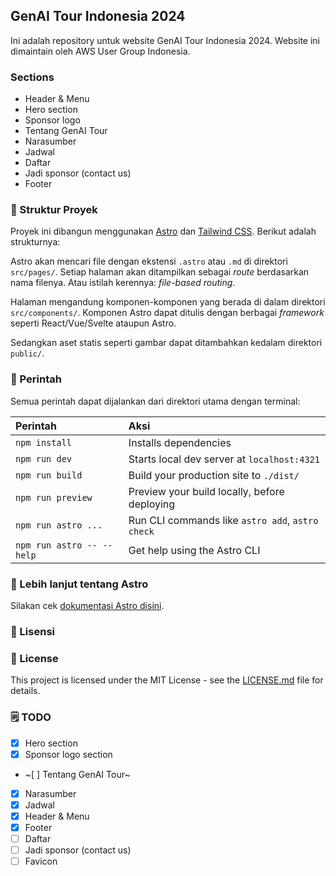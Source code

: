 ## GenAI Tour Indonesia 2024

Ini adalah repository untuk website GenAI Tour Indonesia 2024. Website ini dimaintain oleh AWS User Group Indonesia.


### Sections

- Header & Menu
- Hero section
- Sponsor logo
- Tentang GenAI Tour
- Narasumber
- Jadwal
- Daftar
- Jadi sponsor (contact us)
- Footer

### 🚀 Struktur Proyek

Proyek ini dibangun menggunakan [Astro](https://astro.build) dan [Tailwind CSS](https://tailwindcss.com). Berikut adalah strukturnya:

Astro akan mencari file dengan ekstensi `.astro` atau `.md` di direktori `src/pages/`. Setiap halaman akan ditampilkan sebagai _route_ berdasarkan nama filenya. Atau istilah kerennya: _file-based routing_.

Halaman mengandung komponen-komponen yang berada di dalam direktori `src/components/`. Komponen Astro dapat ditulis dengan berbagai _framework_ seperti React/Vue/Svelte ataupun Astro.

Sedangkan aset statis seperti gambar dapat ditambahkan kedalam direktori `public/`.

### 🧞 Perintah

Semua perintah dapat dijalankan dari direktori utama dengan terminal:

| Perintah                   | Aksi                                           |
| :------------------------ | :----------------------------------------------- |
| `npm install`             | Installs dependencies                            |
| `npm run dev`             | Starts local dev server at `localhost:4321`      |
| `npm run build`           | Build your production site to `./dist/`          |
| `npm run preview`         | Preview your build locally, before deploying     |
| `npm run astro ...`       | Run CLI commands like `astro add`, `astro check` |
| `npm run astro -- --help` | Get help using the Astro CLI                     |

### 👀 Lebih lanjut tentang Astro

Silakan cek [dokumentasi Astro disini](https://docs.astro.build).

### 📝 Lisensi

### 📄 License

This project is licensed under the MIT License - see the [LICENSE.md](LICENSE.md) file for details.

### 🗒️ TODO

- [x] Hero section
- [x] Sponsor logo section
- ~[ ] Tentang GenAI Tour~
- [x] Narasumber
- [x] Jadwal
- [x] Header & Menu
- [x] Footer
- [ ] Daftar
- [ ] Jadi sponsor (contact us)
- [ ] Favicon